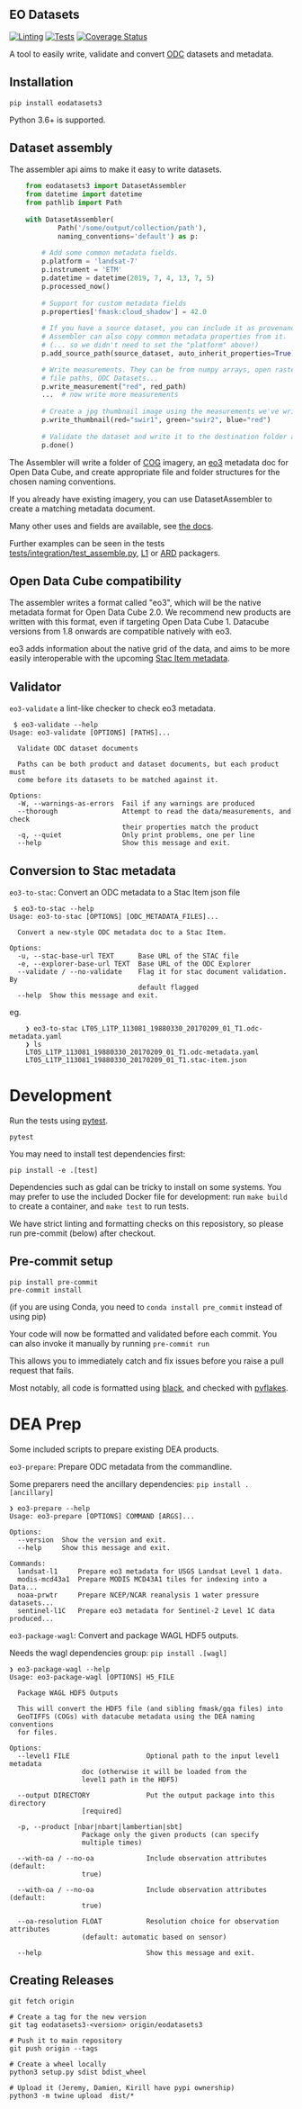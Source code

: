## EO Datasets

[![Linting](https://github.com/GeoscienceAustralia/eo-datasets/actions/workflows/lint.yml/badge.svg)](https://github.com/GeoscienceAustralia/eo-datasets/actions/workflows/lint.yml)
[![Tests](https://github.com/GeoscienceAustralia/eo-datasets/actions/workflows/test.yml/badge.svg)](https://github.com/GeoscienceAustralia/eo-datasets/actions/workflows/test.yml)
[![Coverage Status](
https://coveralls.io/repos/GeoscienceAustralia/eo-datasets/badge.svg?branch=eodatasets3
)](https://coveralls.io/r/GeoscienceAustralia/eo-datasets?branch=eodatasets3)

A tool to easily write, validate and convert [ODC](https://github.com/opendatacube/datacube-core) 
datasets and metadata.


## Installation

    pip install eodatasets3

Python 3.6+ is supported.

## Dataset assembly

The assembler api aims to make it easy to write datasets.

```python
    from eodatasets3 import DatasetAssembler
    from datetime import datetime
    from pathlib import Path
    
    with DatasetAssembler(
            Path('/some/output/collection/path'), 
            naming_conventions='default') as p:
        
        # Add some common metadata fields.
        p.platform = 'landsat-7'
        p.instrument = 'ETM'
        p.datetime = datetime(2019, 7, 4, 13, 7, 5)
        p.processed_now()
        
        # Support for custom metadata fields
        p.properties['fmask:cloud_shadow'] = 42.0
        
        # If you have a source dataset, you can include it as provenance.
        # Assembler can also copy common metadata properties from it.
        # (... so we didn't need to set the "platform" above!)
        p.add_source_path(source_dataset, auto_inherit_properties=True)

        # Write measurements. They can be from numpy arrays, open rasterio datasets,
        # file paths, ODC Datasets...
        p.write_measurement("red", red_path)
        ...  # now write more measurements
        
        # Create a jpg thumbnail image using the measurements we've written
        p.write_thumbnail(red="swir1", green="swir2", blue="red")
        
        # Validate the dataset and write it to the destination folder atomically.
        p.done()
```

The Assembler will write a folder of [COG](https://www.cogeo.org/) imagery, an [eo3](#open-data-cube-compatibility) 
metadata doc for Open Data Cube, and create appropriate file and folder structures for the chosen naming conventions. 

If you already have existing imagery, you can use DatasetAssembler to create a matching metadata document. 

Many other uses and fields are available, see [the docs](https://eodatasets.readthedocs.io/en/latest/). 

Further examples can be seen in the tests [tests/integration/test_assemble.py](tests/integration/test_assemble.py),
[L1](eodatasets3/prepare/landsat_l1_prepare.py) or [ARD](eodatasets3/wagl.py) packagers.

## Open Data Cube compatibility

The assembler writes a format called "eo3", which will be the native metadata format for Open Data Cube
2.0. We recommend new products are written with this format, even if targeting Open Data Cube 1.
Datacube versions from 1.8 onwards are compatible natively with eo3.

eo3 adds information about the native grid of the data, and aims to be more easily interoperable 
with the upcoming [Stac Item metadata](https://github.com/radiantearth/stac-spec/tree/master/item-spec).

## Validator


`eo3-validate` a lint-like checker to check eo3 metadata.

     $ eo3-validate --help
    Usage: eo3-validate [OPTIONS] [PATHS]...
    
      Validate ODC dataset documents
    
      Paths can be both product and dataset documents, but each product must
      come before its datasets to be matched against it.
    
    Options:
      -W, --warnings-as-errors  Fail if any warnings are produced
      --thorough                Attempt to read the data/measurements, and check
                                their properties match the product
      -q, --quiet               Only print problems, one per line
      --help                    Show this message and exit.

## Conversion to Stac metadata

`eo3-to-stac`: Convert an ODC metadata to a Stac Item json file

     $ eo3-to-stac --help
    Usage: eo3-to-stac [OPTIONS] [ODC_METADATA_FILES]...
    
      Convert a new-style ODC metadata doc to a Stac Item.
    
    Options:
      -u, --stac-base-url TEXT      Base URL of the STAC file
      -e, --explorer-base-url TEXT  Base URL of the ODC Explorer
      --validate / --no-validate    Flag it for stac document validation. By
                                    default flagged
      --help  Show this message and exit.

eg.

```
	❯ eo3-to-stac LT05_L1TP_113081_19880330_20170209_01_T1.odc-metadata.yaml
	❯ ls
	LT05_L1TP_113081_19880330_20170209_01_T1.odc-metadata.yaml
	LT05_L1TP_113081_19880330_20170209_01_T1.stac-item.json
```


# Development


Run the tests using [pytest](http://pytest.org/).

    pytest

You may need to install test dependencies first:

    pip install -e .[test]

Dependencies such as gdal can be tricky to install on some systems. You
may prefer to use the included Docker file for development: run `make
build` to create a container, and `make test` to run tests.

We have strict linting and formatting checks on this reposistory, so
please run pre-commit (below) after checkout.

## Pre-commit setup

```
pip install pre-commit
pre-commit install
```
(if you are using Conda, you need to `conda install pre_commit` instead of using pip)

Your code will now be formatted and validated before each commit. You can also invoke it manually by running `pre-commit run`

This allows you to immediately catch and fix issues before you raise a pull request that fails.

Most notably, all code is formatted using
[black](https://github.com/ambv/black), and checked with
[pyflakes](https://github.com/PyCQA/pyflakes).

# DEA Prep

Some included scripts to prepare existing DEA products.

`eo3-prepare`: Prepare ODC metadata from the commandline.

Some preparers need the ancillary dependencies: `pip install .[ancillary]`

	❯ eo3-prepare --help
	Usage: eo3-prepare [OPTIONS] COMMAND [ARGS]...

	Options:
	  --version  Show the version and exit.
	  --help     Show this message and exit.

	Commands:
	  landsat-l1     Prepare eo3 metadata for USGS Landsat Level 1 data.
	  modis-mcd43a1  Prepare MODIS MCD43A1 tiles for indexing into a Data...
	  noaa-prwtr     Prepare NCEP/NCAR reanalysis 1 water pressure datasets...
	  sentinel-l1C   Prepare eo3 metadata for Sentinel-2 Level 1C data produced...

`eo3-package-wagl`: Convert and package WAGL HDF5 outputs.

 Needs the wagl dependencies group: `pip install .[wagl]`

	❯ eo3-package-wagl --help
	Usage: eo3-package-wagl [OPTIONS] H5_FILE

	  Package WAGL HDF5 Outputs

	  This will convert the HDF5 file (and sibling fmask/gqa files) into
	  GeoTIFFS (COGs) with datacube metadata using the DEA naming conventions
	  for files.

	Options:
	  --level1 FILE                   Optional path to the input level1 metadata
					  doc (otherwise it will be loaded from the
					  level1 path in the HDF5)

	  --output DIRECTORY              Put the output package into this directory
					  [required]

	  -p, --product [nbar|nbart|lambertian|sbt]
					  Package only the given products (can specify
					  multiple times)

	  --with-oa / --no-oa             Include observation attributes (default:
					  true)

	  --with-oa / --no-oa             Include observation attributes (default:
					  true)

	  --oa-resolution FLOAT           Resolution choice for observation attributes
					  (default: automatic based on sensor)

	  --help                          Show this message and exit.



## Creating Releases

```
git fetch origin

# Create a tag for the new version
git tag eodatasets3-<version> origin/eodatasets3

# Push it to main repository
git push origin --tags

# Create a wheel locally
python3 setup.py sdist bdist_wheel

# Upload it (Jeremy, Damien, Kirill have pypi ownership) 
python3 -m twine upload  dist/*

```
